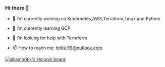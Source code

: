 ### Hi there 👋

<!--
**iamhritik/iamhritik** is a ✨ _special_ ✨ repository because its `README.md` (this file) appears on your GitHub profile.

Here are some ideas to get you started:
- 👯 I’m looking to collaborate on ...
- 💬 Ask me about ...
-->
- 🔭 I’m currently working on Kubernetes,AWS,Terraform,Linux and Python
- 🌱 I’m currently learning GCP

- 🤔 I’m looking for help with Terraform

- 📫 How to reach me: hritik.99@outlook.com.

[![@iamhritik's Holopin board](https://holopin.io/api/user/board?user=iamhritik)](https://holopin.io/@iamhritik)
